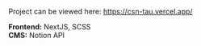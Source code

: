 Project can be viewed here: https://csn-tau.vercel.app/

<b>Frontend:</b> NextJS, SCSS<br>
<b>CMS:</b> Notion API
